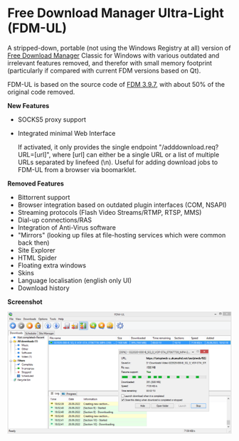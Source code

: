 # Free Download Manager Ultra-Light (FDM-UL)

A stripped-down, portable (not using the Windows Registry at all) version of [Free Download Manager](https://www.freedownloadmanager.org/) Classic for Windows with various outdated and irrelevant features removed, and therefor with small memory footprint (particularly if compared with current FDM versions based on Qt).

FDM-UL is based on the source code of [FDM 3.9.7](https://sourceforge.net/p/freedownload/code/HEAD/tree/), with about 50% of the original code removed.

**New Features**

* SOCKS5 proxy support
* Integrated minimal Web Interface

  If activated, it only provides the single endpoint "/adddownload.req?URL=[url]", where [url] can either be a single URL or a list of multiple URLs separated by linefeed (\n). Useful for adding download jobs to FDM-UL from a browser via boomarklet.

**Removed Features**

* Bittorrent support
* Browser integration based on outdated plugin interfaces (COM, NSAPI)
* Streaming protocols (Flash Video Streams/RTMP, RTSP, MMS)
* Dial-up connections/RAS
* Integration of Anti-Virus software
* "Mirrors" (looking up files at file-hosting services which were common back then)
* Site Explorer
* HTML Spider
* Floating extra windows
* Skins
* Language localisation (english only UI)
* Download history

**Screenshot**

![](screenshots/fdm-ul.png)
